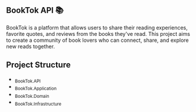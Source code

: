 ## BookTok API 📚
BookTok is a platform that allows users to share their reading experiences, favorite quotes, and reviews from the books they've read. This project aims to create a community of book lovers who can connect, share, and explore new reads together.

## Project Structure
- <sub> BookTok.API </sub>
- <sub> BookTok.Application </sub>
- <sub> BookTok.Domain </sub>
- <sub> BookTok.Infrastructure </sub>

